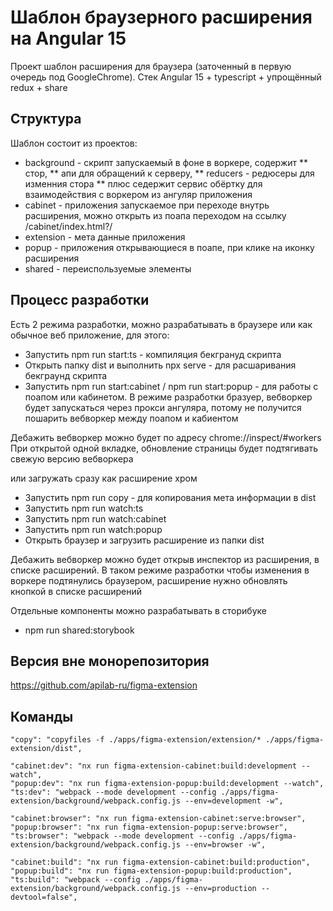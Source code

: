 # Шаблон браузерного расширения на Angular 15

Проект шаблон расширения для браузера (заточенный в первую очередь под GoogleChrome). 
Стек Angular 15 + typescript + упрощённый redux + share

## Структура
Шаблон состоит из проектов:
* background - скрипт запускаемый в фоне в воркере, содержит
** стор, 
** апи для обращений к серверу,
** reducers - редюсеры для изменния стора 
** плюс седержит сервис обёртку для взаимодействия с воркером из ангуляр приложения
* cabinet - приложения запускаемое при переходе внутрь расширения, можно открыть из поапа переходом на ссылку /cabinet/index.html?/
* extension - мета данные приложения
* popup - приложения открывающиеся в поапе, при клике на иконку расширения
* shared - переиспользуемые элементы

## Процесс разработки
Есть 2 режима разработки, можно разрабатывать в браузере или как обычное веб приложение, для этого:
* Запустить npm run start:ts - компиляция бекгрануд скрипта
* Открыть папку dist и выполнить npx serve - для расшаривания бекграунд скрипта
* Запустить npm run start:cabinet / npm run start:popup - для работы с поапом или кабинетом. В режиме разработки бразуер, 
вебворкер будет запускаться через прокси ангуляра, потому не получится пошарить вебворкер между поапом и кабиентом

Дебажить вебворкер можно будет по адресу chrome://inspect/#workers
При открытой одной вкладке, обновление страницы будет подтягивать свежую версию вебворкера

или загружать сразу как расширение хром
* Запустить npm run copy - для копирования мета информации в dist
* Запустить npm run watch:ts
* Запустить npm run watch:cabinet
* Запустить npm run watch:popup
* Открыть браузер и загрузить расширение из папки dist

Дебажить вебворкер можно будет открыв инспектор из расширения, в списке расширений.
В таком режиме разработки чтобы изменения в воркере подтянулись браузером, расширение нужно обновлять кнопкой в списке расширений

Отдельные компоненты можно разрабатывать в сторибуке
* npm run shared:storybook

## Версия вне монорепозитория
https://github.com/apilab-ru/figma-extension

## Команды
```
"copy": "copyfiles -f ./apps/figma-extension/extension/* ./apps/figma-extension/dist",

"cabinet:dev": "nx run figma-extension-cabinet:build:development --watch",
"popup:dev": "nx run figma-extension-popup:build:development --watch",
"ts:dev": "webpack --mode development --config ./apps/figma-extension/background/webpack.config.js --env=development -w",

"cabinet:browser": "nx run figma-extension-cabinet:serve:browser",
"popup:browser": "nx run figma-extension-popup:serve:browser",
"ts:browser": "webpack --mode development --config ./apps/figma-extension/background/webpack.config.js --env=browser -w",

"cabinet:build": "nx run figma-extension-cabinet:build:production",
"popup:build": "nx run figma-extension-popup:build:production",
"ts:build": "webpack --config ./apps/figma-extension/background/webpack.config.js --env=production --devtool=false",
```